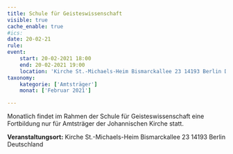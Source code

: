 ```yaml
---
title: Schule für Geisteswissenschaft
visible: true
cache_enable: true
#ics: 
date: 20-02-21
rule: 
event:
	start: 20-02-2021 18:00
	end: 20-02-2021 19:00
	location: 'Kirche St.-Michaels-Heim Bismarckallee 23 14193 Berlin Deutschland'
taxonomy:
	kategorie: ['Amtsträger']
	monat: ['Februar 2021']

---
```

Monatlich findet im Rahmen der Schule für Geisteswissenschaft eine Fortbildung nur für Amtsträger der Johannischen Kirche statt.



**Veranstaltungsort:** Kirche St.-Michaels-Heim
Bismarckallee 23
14193 Berlin
Deutschland

